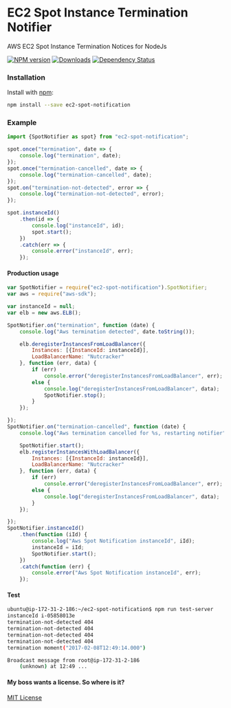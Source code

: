 # EC2 Spot Instance Termination Notifier
AWS EC2 Spot Instance Termination Notices for NodeJs

[![NPM version][npm-image]][npm-url] [![Downloads][downloads-image]][npm-url] [![Dependency Status][dependency-image]][dependency-url]

### Installation
Install with [npm](http://github.com/isaacs/npm):
```bash
npm install --save ec2-spot-notification
```

### Example
```typescript
import {SpotNotifier as spot} from "ec2-spot-notification";

spot.once("termination", date => {
    console.log("termination", date);
});
spot.once("termination-cancelled", date => {
    console.log("termination-cancelled", date);
});
spot.on("termination-not-detected", error => {
    console.log("termination-not-detected", error);
});

spot.instanceId()
    .then(id => {
        console.log("instanceId", id);
        spot.start();
    })
    .catch(err => {
        console.error("instanceId", err);
    });
```

#### Production usage
```javascript
var SpotNotifier = require("ec2-spot-notification").SpotNotifier;
var aws = require("aws-sdk");

var instanceId = null;
var elb = new aws.ELB();

SpotNotifier.on("termination", function (date) {
    console.log("Aws termination detected", date.toString());

    elb.deregisterInstancesFromLoadBalancer({
        Instances: [{InstanceId: instanceId}],
        LoadBalancerName: "Nutcracker"
    }, function (err, data) {
        if (err)
            console.error("deregisterInstancesFromLoadBalancer", err);
        else {
            console.log("deregisterInstancesFromLoadBalancer", data);
            SpotNotifier.stop();
        }
    });

});
SpotNotifier.on("termination-cancelled", function (date) {
    console.log("Aws termination cancelled for %s, restarting notifier", date.toString());

    SpotNotifier.start();
    elb.registerInstancesWithLoadBalancer({
        Instances: [{InstanceId: instanceId}],
        LoadBalancerName: "Nutcracker"
    }, function (err, data) {
        if (err)
            console.error("deregisterInstancesFromLoadBalancer", err);
        else {
            console.log("deregisterInstancesFromLoadBalancer", data);
        }
    });

});
SpotNotifier.instanceId()
    .then(function (iId) {
        console.log("Aws Spot Notification instanceId", iId);
        instanceId = iId;
        SpotNotifier.start();
    })
    .catch(function (err) {
        console.error("Aws Spot Notification instanceId", err);
    });
```

#### Test
```bash
ubuntu@ip-172-31-2-186:~/ec2-spot-notification$ npm run test-server
instanceId i-05858013e
termination-not-detected 404
termination-not-detected 404
termination-not-detected 404
termination-not-detected 404
termination moment("2017-02-08T12:49:14.000")

Broadcast message from root@ip-172-31-2-186
	(unknown) at 12:49 ...

```

#### My boss wants a license. So where is it?
[MIT License](./LICENSE)

[dependency-image]: https://david-dm.org/brendtumi/ec2-spot-notification.svg?style=flat-square
[downloads-image]: http://img.shields.io/npm/dm/ec2-spot-notification.svg?style=flat-square
[npm-image]: https://img.shields.io/npm/v/ec2-spot-notification.svg?style=flat-square
[dependency-url]: https://david-dm.org/brendtumi/ec2-spot-notification
[npm-url]: https://npmjs.org/package/ec2-spot-notification